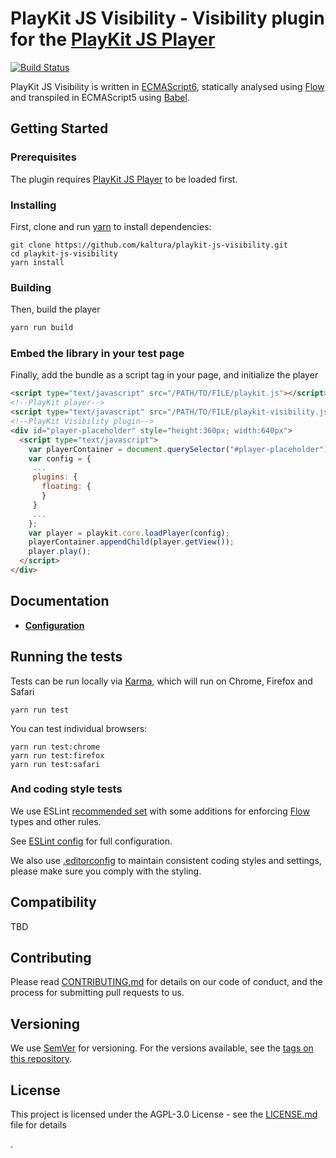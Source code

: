 # PlayKit JS Visibility - Visibility plugin for the [PlayKit JS Player]

[![Build Status](https://github.com/kaltura/playkit-js-visibility/actions/workflows/run_canary_full_flow.yaml/badge.svg)](https://github.com/kaltura/playkit-js-visibility/actions/workflows/run_canary_full_flow.yaml)

PlayKit JS Visibility is written in [ECMAScript6], statically analysed using [Flow] and transpiled in ECMAScript5 using [Babel].

[Flow]: https://flow.org/
[ECMAScript6]: https://github.com/ericdouglas/ES6-Learning#articles--tutorials
[Babel]: https://babeljs.io

## Getting Started

### Prerequisites

The plugin requires [PlayKit JS Player] to be loaded first.

[playkit js player]: https://github.com/kaltura/playkit-js-visibility

### Installing

First, clone and run [yarn] to install dependencies:

[yarn]: https://yarnpkg.com/lang/en/

```
git clone https://github.com/kaltura/playkit-js-visibility.git
cd playkit-js-visibility
yarn install
```

### Building

Then, build the player

```javascript
yarn run build
```

### Embed the library in your test page

Finally, add the bundle as a script tag in your page, and initialize the player

```html
<script type="text/javascript" src="/PATH/TO/FILE/playkit.js"></script>
<!--PlayKit player-->
<script type="text/javascript" src="/PATH/TO/FILE/playkit-visibility.js"></script>
<!--PlayKit Visibility plugin-->
<div id="player-placeholder" style="height:360px; width:640px">
  <script type="text/javascript">
    var playerContainer = document.querySelector("#player-placeholder");
    var config = {
     ...
     plugins: {
       floating: {
       }
     }
     ...
    };
    var player = playkit.core.loadPlayer(config);
    playerContainer.appendChild(player.getView());
    player.play();
  </script>
</div>
```

## Documentation

- **[Configuration](docs/configuration.md)**

## Running the tests

Tests can be run locally via [Karma], which will run on Chrome, Firefox and Safari

[karma]: https://karma-runner.github.io/1.0/index.html

```
yarn run test
```

You can test individual browsers:

```
yarn run test:chrome
yarn run test:firefox
yarn run test:safari
```

### And coding style tests

We use ESLint [recommended set](http://eslint.org/docs/rules/) with some additions for enforcing [Flow] types and other rules.

See [ESLint config](.eslintrc.json) for full configuration.

We also use [.editorconfig](.editorconfig) to maintain consistent coding styles and settings, please make sure you comply with the styling.

## Compatibility

TBD

## Contributing

Please read [CONTRIBUTING.md](https://gist.github.com/PurpleBooth/b24679402957c63ec426) for details on our code of conduct, and the process for submitting pull requests to us.

## Versioning

We use [SemVer](http://semver.org/) for versioning. For the versions available, see the [tags on this repository](https://github.com/kaltura/playkit-js-visibility/tags).

## License

This project is licensed under the AGPL-3.0 License - see the [LICENSE.md](LICENSE.md) file for details

.
